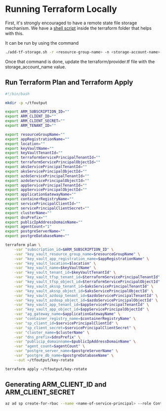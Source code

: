 # Running Terraform Locally

First, it's strongly encouraged to have a remote state file storage mechanism. We have a [shell script](https://github.com/microsoft/aks-Postgre-keyrotation/raw/master/PostgreKeyRotation/Deployment/terraform/add-tf-storage.sh) inside the terraform folder that helps with this.

It can be run by using the command

``` bash
./add-tf-storage.sh -r <resource-group-name> -n <storage-account-name> -l <region-in-azure>
```

Once that command is done, update the terraform/provider.tf file with the storage_account_name value.

## Run Terraform Plan and Terraform Apply

``` bash
#!/bin/bash

mkdir -p ~/tfoutput

export ARM_SUBSCRIPTION_ID=""
export ARM_CLIENT_ID=""
export ARM_CLIENT_SECRET=""
export ARM_TENANT_ID=""

export resourceGroupName=""
export appRegistrationName=""
export location=""
export keyVaultName=""
export keyVaultTenantId=""
export terraformServicePrincipalTenantId=""
export terraformServicePrincipalObjectId=""
export aksServicePrincipalTenantId=""
export aksServicePrincipalObjectId=""
export azdoServicePrincipalTenantId=""
export azdoServicePrincipalObjectId=""
export appServicePrincipalTenantId=""
export appServicePrincipalObjectId=""
export applicationGatewayName=""
export containerRegistryName=""
export servicePrincipalClientId=""
export servicePrincipalClientSecret=""
export clusterName=""
export dnsPrefix=""
export publicIpAddressDomainName=""
export agentCount="1"
export postgreServerName=""
export postgreDatabaseName=""

terraform plan \
    -var "subscription_id=$ARM_SUBSCRIPTION_ID" \
    -var "key_vault_resource_group_name=$resourceGroupName" \
    -var "key_vault_app_registration_name=$appRegistrationName" \
    -var "key_vault_location=$location" \
    -var "key_vault_name=$keyVaultName" \
    -var "key_vault_tenant_id=$keyVaultTenantId" \
    -var "key_vault_tfsp_tenant_id=$terraformServicePrincipalTenantId" \
    -var "key_vault_tfsp_object_id=$terraformServicePrincipalObjectId" \
    -var "key_vault_akssp_tenant_id=$aksServicePrincipalTenantId" \
    -var "key_vault_akssp_object_id=$aksServicePrincipalObjectId" \
    -var "key_vault_azdosp_tenant_id=$azdoServicePrincipalTenantId" \
    -var "key_vault_azdosp_object_id=$azdoServicePrincipalObjectId" \
    -var "key_vault_app_tenant_id=$appServicePrincipalTenantId" \
    -var "key_vault_app_object_id=$appServicePrincipalObjectId" \
    -var "ag_gateway_name=$applicationGatewayName" \
    -var "container_registry_name=$containerRegistryName" \
    -var "sp_client_id=$servicePrincipalClientId" \
    -var "sp_client_secret=$servicePrincipalClientSecret" \
    -var "cluster_name=$clusterName" \
    -var "dns_prefix=$dnsPrefix" \
    -var "publicip_domainname=$publicIpAddressDomainName" \
    -var "agent_count=$agentCount" \
    -var "postgre_server_name=$postgreServerName" \
    -var "postgre_db_name=$postgreDatabaseName" \
    --out ~/tfoutput/key-rotate

terraform apply ~/tfoutput/key-rotate
```

## Generating ARM_CLIENT_ID and ARM_CLIENT_SECRET

``` bash
az ad sp create-for-rbac --name <name-of-service-principal> --role Contributor --scope /subscriptions/<subscription-id>
```
